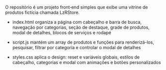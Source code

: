O repositório é um projeto front‑end simples que exibe uma vitrine de produtos fictícia chamada LzRStore.

- index.html organiza a página com cabeçalho e barra de busca, navegação por categorias, seção de destaque, grade de produtos, modal de detalhes, blocos de serviços e rodapé

- script.js mantém um array de produtos e funções para renderizá-los, pesquisar, filtrar por categoria e controlar o modal de detalhes

- styles.css aplica o design: reset e variáveis globais, estilos de cabeçalho, categorias e modal com animações e botões personalizados
